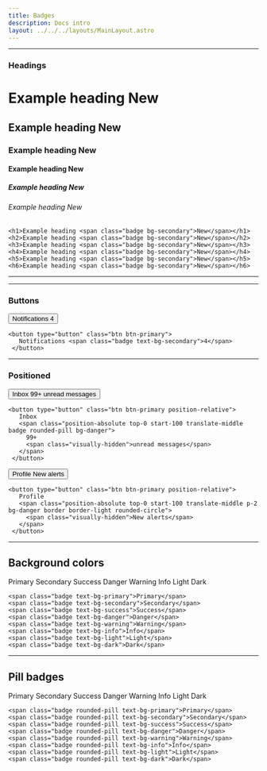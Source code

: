 ```yaml
---
title: Badges
description: Docs intro
layout: ../../../layouts/MainLayout.astro
---
```


<hr>

### Headings
<div class="card">
 <div class="card-body">
  <h1>Example heading <span class="badge bg-secondary">New</span></h1>
  <h2>Example heading <span class="badge bg-secondary">New</span></h2>
  <h3>Example heading <span class="badge bg-secondary">New</span></h3>
  <h4>Example heading <span class="badge bg-secondary">New</span></h4>
  <h5>Example heading <span class="badge bg-secondary">New</span></h5>
  <h6>Example heading <span class="badge bg-secondary">New</span></h6>
 </div>
 <div class="card-footer">
  <pre><code class="language-html">&lt;h1&gt;Example heading &lt;span class=&quot;badge bg-secondary&quot;&gt;New&lt;/span&gt;&lt;/h1&gt;
&lt;h2&gt;Example heading &lt;span class=&quot;badge bg-secondary&quot;&gt;New&lt;/span&gt;&lt;/h2&gt;
&lt;h3&gt;Example heading &lt;span class=&quot;badge bg-secondary&quot;&gt;New&lt;/span&gt;&lt;/h3&gt;
&lt;h4&gt;Example heading &lt;span class=&quot;badge bg-secondary&quot;&gt;New&lt;/span&gt;&lt;/h4&gt;
&lt;h5&gt;Example heading &lt;span class=&quot;badge bg-secondary&quot;&gt;New&lt;/span&gt;&lt;/h5&gt;
&lt;h6&gt;Example heading &lt;span class=&quot;badge bg-secondary&quot;&gt;New&lt;/span&gt;&lt;/h6&gt;</code></pre>
 </div>
</div>
<hr>
<hr>

### Buttons
<div class="card">
 <div class="card-body">
  <button type="button" class="btn btn-primary">
   Notifications <span class="badge text-bg-secondary">4</span>
  </button>
 </div>
 <div class="card-footer">
  <pre><code class="language-html">&lt;button type=&quot;button&quot; class=&quot;btn btn-primary&quot;&gt;
   Notifications &lt;span class=&quot;badge text-bg-secondary&quot;&gt;4&lt;/span&gt;
 &lt;/button&gt;</code></pre>
 </div>
</div>
<hr>

### Positioned
<div class="card">
 <div class="card-body">
  <button type="button" class="btn btn-primary position-relative">
   Inbox
   <span class="position-absolute top-0 start-100 translate-middle badge rounded-pill bg-danger">
    99+
    <span class="visually-hidden">unread messages</span>
   </span>
  </button>
 </div>
 <div class="card-footer">
  <pre><code class="language-html">&lt;button type=&quot;button&quot; class=&quot;btn btn-primary position-relative&quot;&gt;
   Inbox
   &lt;span class=&quot;position-absolute top-0 start-100 translate-middle badge rounded-pill bg-danger&quot;&gt;
     99+
     &lt;span class=&quot;visually-hidden&quot;&gt;unread messages&lt;/span&gt;
   &lt;/span&gt;
 &lt;/button&gt;</code></pre>
 </div>
</div>
<div class="card">
 <div class="card-body">
  <button type="button" class="btn btn-primary position-relative">
   Profile
   <span class="position-absolute top-0 start-100 translate-middle p-2 bg-danger border border-light rounded-circle">
    <span class="visually-hidden">New alerts</span>
   </span>
  </button>
 </div>
 <div class="card-footer">
  <pre><code class="language-html">&lt;button type=&quot;button&quot; class=&quot;btn btn-primary position-relative&quot;&gt;
   Profile
   &lt;span class=&quot;position-absolute top-0 start-100 translate-middle p-2 bg-danger border border-light rounded-circle&quot;&gt;
     &lt;span class=&quot;visually-hidden&quot;&gt;New alerts&lt;/span&gt;
   &lt;/span&gt;
 &lt;/button&gt;</code></pre>
 </div>
</div>
<hr>

## Background colors
<div class="card">
 <div class="card-body">
  <span class="badge text-bg-primary">Primary</span>
  <span class="badge text-bg-secondary">Secondary</span>
  <span class="badge text-bg-success">Success</span>
  <span class="badge text-bg-danger">Danger</span>
  <span class="badge text-bg-warning">Warning</span>
  <span class="badge text-bg-info">Info</span>
  <span class="badge text-bg-light">Light</span>
  <span class="badge text-bg-dark">Dark</span>
 </div>
 <div class="card-footer">
  <pre><code class="language-html">&lt;span class=&quot;badge text-bg-primary&quot;&gt;Primary&lt;/span&gt;
&lt;span class=&quot;badge text-bg-secondary&quot;&gt;Secondary&lt;/span&gt;
&lt;span class=&quot;badge text-bg-success&quot;&gt;Success&lt;/span&gt;
&lt;span class=&quot;badge text-bg-danger&quot;&gt;Danger&lt;/span&gt;
&lt;span class=&quot;badge text-bg-warning&quot;&gt;Warning&lt;/span&gt;
&lt;span class=&quot;badge text-bg-info&quot;&gt;Info&lt;/span&gt;
&lt;span class=&quot;badge text-bg-light&quot;&gt;Light&lt;/span&gt;
&lt;span class=&quot;badge text-bg-dark&quot;&gt;Dark&lt;/span&gt;</code></pre>
 </div>
</div>
<hr>

## Pill badges
<div class="card">
 <div class="card-body">
  <span class="badge rounded-pill text-bg-primary">Primary</span>
  <span class="badge rounded-pill text-bg-secondary">Secondary</span>
  <span class="badge rounded-pill text-bg-success">Success</span>
  <span class="badge rounded-pill text-bg-danger">Danger</span>
  <span class="badge rounded-pill text-bg-warning">Warning</span>
  <span class="badge rounded-pill text-bg-info">Info</span>
  <span class="badge rounded-pill text-bg-light">Light</span>
  <span class="badge rounded-pill text-bg-dark">Dark</span>
 </div>
 <div class="card-footer">
  <pre><code class="language-html">&lt;span class=&quot;badge rounded-pill text-bg-primary&quot;&gt;Primary&lt;/span&gt;
&lt;span class=&quot;badge rounded-pill text-bg-secondary&quot;&gt;Secondary&lt;/span&gt;
&lt;span class=&quot;badge rounded-pill text-bg-success&quot;&gt;Success&lt;/span&gt;
&lt;span class=&quot;badge rounded-pill text-bg-danger&quot;&gt;Danger&lt;/span&gt;
&lt;span class=&quot;badge rounded-pill text-bg-warning&quot;&gt;Warning&lt;/span&gt;
&lt;span class=&quot;badge rounded-pill text-bg-info&quot;&gt;Info&lt;/span&gt;
&lt;span class=&quot;badge rounded-pill text-bg-light&quot;&gt;Light&lt;/span&gt;
&lt;span class=&quot;badge rounded-pill text-bg-dark&quot;&gt;Dark&lt;/span&gt;</code></pre>
 </div>
</div>